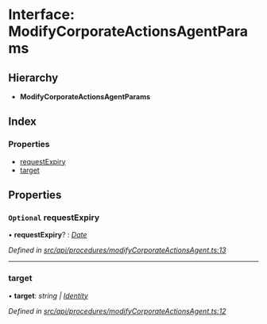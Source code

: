 # Interface: ModifyCorporateActionsAgentParams

## Hierarchy

* **ModifyCorporateActionsAgentParams**

## Index

### Properties

* [requestExpiry](modifycorporateactionsagentparams.md#optional-requestexpiry)
* [target](modifycorporateactionsagentparams.md#target)

## Properties

### `Optional` requestExpiry

• **requestExpiry**? : *[Date](../enums/transactionargumenttype.md#date)*

*Defined in [src/api/procedures/modifyCorporateActionsAgent.ts:13](https://github.com/PolymathNetwork/polymesh-sdk/blob/524b0225/src/api/procedures/modifyCorporateActionsAgent.ts#L13)*

___

###  target

• **target**: *string | [Identity](../classes/identity.md)*

*Defined in [src/api/procedures/modifyCorporateActionsAgent.ts:12](https://github.com/PolymathNetwork/polymesh-sdk/blob/524b0225/src/api/procedures/modifyCorporateActionsAgent.ts#L12)*
